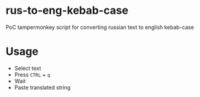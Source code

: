 # rus-to-eng-kebab-case
PoC tampermonkey script for converting russian text to english kebab-case

# Usage
* Select text
* Press `CTRL` + `q`
* Wait
* Paste translated string
